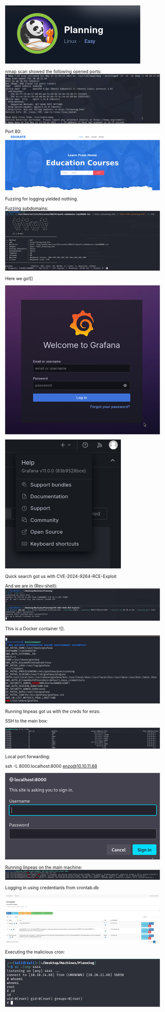 

![](logo.png)

nmap scan showed the following opened ports:
![](nmap.png)

Port 80:
![](main-site.png)

Fuzzing for logging yielded nothing.

Fuzzing subdomains:
![](ffuf-subdomains.png)

Here we go![]

![](grafana.png)

![](version.png)

Quick search got us with CVE-2024-9264-RCE-Exploit

And we are in (Rev-shell):
![](revshell.png)

This is a Docker container ![].

![](linpeas.png)

Running linpeas got us with the creds for enzo.

SSH to the main box:

![](ss.png)

Local port forwarding:

ssh -L 8000:localhost:8000 enzo@10.10.11.68

![](login.png)

Running linpeas on the main machine:
![](main-linpeas.png)

Logging in using credentianls from crontab.db

![](root-cron.png)

Executing the malicious cron:

![](pwnd.png)

